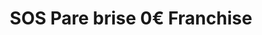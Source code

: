 ---
title: "SOS Pare brise 0€ Franchise"
url: /perpignan/sos-pare-brise-0eu-franchise/
shop: réparation de voitures
---